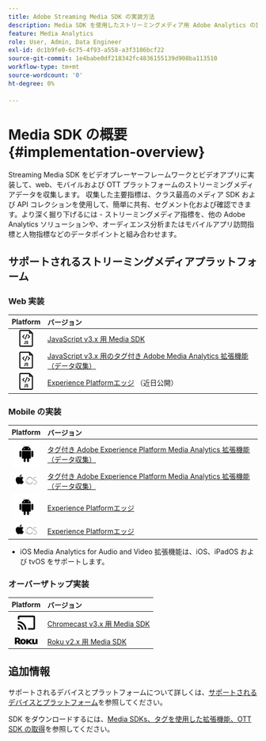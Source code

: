 ```yaml
---
title: Adobe Streaming Media SDK の実装方法
description: Media SDK を使用したストリーミングメディア用 Adobe Analytics の実装について説明します。
feature: Media Analytics
role: User, Admin, Data Engineer
exl-id: dc1b9fe0-6c75-4f93-a558-a3f3186bcf22
source-git-commit: 1e4babe0df218342fc4836155139d908ba113510
workflow-type: tm+mt
source-wordcount: '0'
ht-degree: 0%

---
```


# Media SDK の概要 {#implementation-overview}

Streaming Media SDK をビデオプレーヤーフレームワークとビデオアプリに実装して、web、モバイルおよび OTT プラットフォームのストリーミングメディアデータを収集します。 収集した主要指標は、クラス最高のメディア SDK および API コレクションを使用して、簡単に共有、セグメント化および確認できます。より深く掘り下げるには - ストリーミングメディア指標を、他の Adobe Analytics ソリューションや、オーディエンス分析またはモバイルアプリ訪問指標と人物指標などのデータポイントと組み合わせます。

## サポートされるストリーミングメディアプラットフォーム

### Web 実装

| Platform | バージョン |
|:----:|:----|
| <img src="assets/javascript-icon.png"> | [JavaScript v3.x 用 Media SDK](../../getting-started/download-sdks.md#web-implementation-download-web-sdk) |
| <img src="assets/javascript-icon.png"> | [JavaScript v3.x 用のタグ付き Adobe Media Analytics 拡張機能（データ収集）](../../getting-started/download-sdks.md#web-implementation-download-web-sdk) |
| <img src="assets/javascript-icon.png"> | [Experience Platformエッジ](../../getting-started/download-sdks.md#web-implementation-download-web-sdk) （近日公開） |

### Mobile の実装

| Platform | バージョン |
|:----:|:----|
| <img src="assets/android-icon.png"> | [タグ付き Adobe Experience Platform Media Analytics 拡張機能（データ収集）](../../getting-started/download-sdks.md#mobile-implementation-get-mobile-extension) |
| <img src="assets/apple-ios-icon.png"> | [タグ付き Adobe Experience Platform Media Analytics 拡張機能（データ収集）](../../getting-started/download-sdks.md#mobile-implementation-get-mobile-extension) |
| <img src="assets/android-icon.png"> | [Experience Platformエッジ](../../getting-started/download-sdks.md#mobile-implementation-get-mobile-extension) |
| <img src="assets/apple-ios-icon.png"> | [Experience Platformエッジ](../../getting-started/download-sdks.md#mobile-implementation-get-mobile-extension) |

* iOS Media Analytics for Audio and Video 拡張機能は、iOS、iPadOS および tvOS をサポートします。

### オーバーザトップ実装

| Platform | バージョン |
|:------:|:-----|
| <img src="assets/chromecast-icon.png"> | [Chromecast v3.x 用 Media SDK](../../getting-started/download-sdks.md#over-the-top-implementation-download-ott-libraries) |
| <img src="assets/roku-icon.png"> | [Roku v2.x 用 Media SDK](../../getting-started/download-sdks.md#over-the-top-implementation-download-ott-libraries) |


## 追加情報

サポートされるデバイスとプラットフォームについて詳しくは、[サポートされるデバイスとプラットフォーム](/help/getting-started/supported-devices.md)を参照してください。

SDK をダウンロードするには、[Media SDKs、タグを使用した拡張機能、OTT SDK の取得](/help/getting-started/download-sdks.md)を参照してください。
